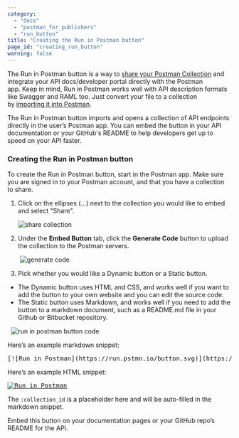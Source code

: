 ```yaml
---
category: 
  - "docs"
  - "postman_for_publishers"
  - "run_button"
title: "Creating the Run in Postman button"
page_id: "creating_run_button"
warning: false
---
```


The Run in Postman button is a way to [share your Postman Collection](/docs/postman/collections/sharing_collections) and integrate your API docs/developer portal directly with the Postman app. Keep in mind, Run in Postman works well with API description formats like Swagger and RAML too. Just convert your file to a collection by [importing it into Postman](/docs/postman/collections/data_formats).

The Run in Postman button imports and opens a collection of API endpoints directly in the user’s Postman app. You can embed the button in your API documentation or your GitHub's README to help developers get up to speed on your API faster.

### Creating the Run in Postman button

To create the Run in Postman button, start in the Postman app. Make sure you are signed in to your Postman account, and that you have a collection to share.

1.  Click on the ellipses (...) next to the collection you would like to embed and select "Share". 

    ![share collection](https://cloud.githubusercontent.com/assets/681190/18237865/29682800-7354-11e6-8991-29f1ed75c5a8.png)

2.  Under the **Embed Button** tab, click the **Generate Code** button to upload the collection to the Postman servers.

     ![generate code](https://cloud.githubusercontent.com/assets/681190/18238175/cb547d0a-7357-11e6-8aa3-89e05ad89172.png)

3.  Pick whether you would like a Dynamic button or a Static button.

  *   The Dynamic button uses HTML and CSS, and works well if you want to add the button to your own website and you can edit the source code.
  *   The Static button uses Markdown, and works well if you need to add the button to a markdown document, such as a README.md file in your Github or Bitbucket repository.

         ![run in postman button code](https://cloud.githubusercontent.com/assets/681190/18238097/ce9f391a-7356-11e6-8600-6896b8957b7e.png)

Here’s an example markdown snippet:

<pre>[![Run in Postman](https://run.pstmn.io/button.svg)](https://www.getpostman.com/run-collection/:collection_id)</pre>

Here’s an example HTML snippet:

<pre><a href="https://www.getpostman.com/run-collection/:collection_id" target="_blank"><img src="https://run.pstmn.io/button.svg" alt="Run in Postman"></a></pre>

The `:collection_id` is a placeholder here and will be auto-filled in the markdown snippet.

Embed this button on your documentation pages or your GitHub repo’s README for the API. 
